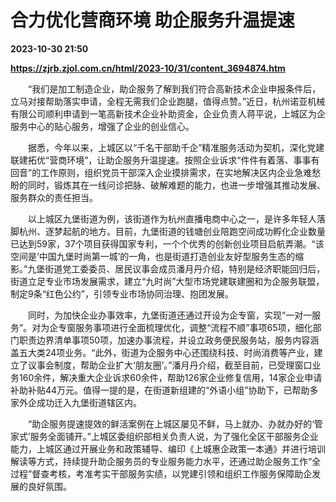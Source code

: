 # 合力优化营商环境 助企服务升温提速

**2023-10-30 21:50**

**https://zjrb.zjol.com.cn/html/2023-10/31/content_3694874.htm**

　　“我们是加工制造企业，助企服务了解到我们符合高新技术企业申报条件后，立马对接帮助落实申请，全程无需我们企业跑腿，值得点赞。”近日，杭州诺亚机械有限公司顺利申请到一笔高新技术企业补助资金，企业负责人蒋平说，上城区为企服务中心的贴心服务，增强了企业的创业信心。

　　据悉，今年以来，上城区以“千名干部助千企”精准服务活动为契机，深化党建联建拓优“营商环境”，让助企服务升温提速。按照企业诉求“件件有着落、事事有回音”的工作原则，组织党员干部深入企业摸排需求，在实地解决区内企业急难愁盼的同时，锻炼其在一线问诊把脉、破解难题的能力，也进一步增强其推动发展、服务群众的责任担当。

　　以上城区九堡街道为例，该街道作为杭州直播电商中心之一，是许多年轻人落脚杭州、逐梦起航的地方。目前，九堡街道的钱塘创业陪跑空间成功孵化企业数量已达到59家，37个项目获得国家专利，一个个优秀的创新创业项目启航弄潮。“该空间是‘中国九堡时尚第一城’的一角，也是街道打造创业友好型服务生态的缩影。”九堡街道党工委委员、居民议事会成员潘月丹介绍，特别是经济职能回归后，街道立足专业市场发展需求，建立“九时尚”大型市场党建联建圈和为企服务联盟，制定9条“红色公约”，引领专业市场协同治理、抱团发展。

　　同时，为加快企业办事效率，九堡街道还通过开设为企专窗，实现“一对一服务”。对为企专窗服务事项进行全面梳理优化，调整“流程不顺”事项65项，细化部门职责边界清单事项50项，加速办事流程，并设立政务便民服务站，服务内容涵盖五大类24项业务。“此外，街道为企服务中心还围绕科技、时尚消费等产业，建立了议事会制度，帮助企业扩大‘朋友圈’。”潘月丹介绍，截至目前，已受理窗口业务160余件，解决重大企业诉求60余件，帮助126家企业修复信用，14家企业申请补助补贴44万元。值得一提的是，在街道新组建的“外语小组”协助下，已帮助多家外企成功迁入九堡街道辖区内。

　　“助企服务提速提效的鲜活案例在上城区屡见不鲜，马上就办、办就办好的‘管家式’服务全面铺开。”上城区委组织部相关负责人说，为了强化全区干部服务企业能力，上城区通过开展业务和政策辅导、编印《上城惠企政策一本通》并进行培训解读等方式，持续提升助企服务员的专业服务能力水平，还通过助企服务工作“全过程”督查考核，考准考实干部服务实绩，以党建引领和组织工作服务保障助企发展的良好氛围。